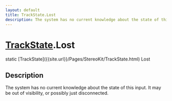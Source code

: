 ```yaml
---
layout: default
title: TrackState.Lost
description: The system has no current knowledge about the state of this input. It may be out of visibility, or possibly just disconnected.
---
```

# [TrackState]({{site.url}}/Pages/StereoKit/TrackState.html).Lost

<div class='signature' markdown='1'>
static [TrackState]({{site.url}}/Pages/StereoKit/TrackState.html) Lost
</div>

## Description
The system has no current knowledge about the state of
this input. It may be out of visibility, or possibly just
disconnected.

